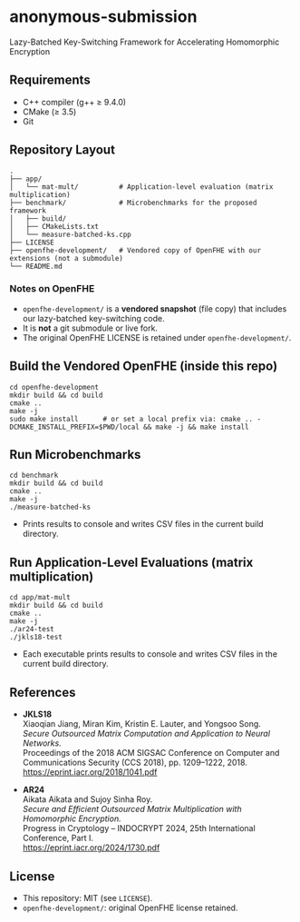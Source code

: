 # anonymous-submission
Lazy-Batched Key-Switching Framework for Accelerating Homomorphic Encryption

## Requirements
- C++ compiler (g++ ≥ 9.4.0)
- CMake (≥ 3.5)
- Git

## Repository Layout
    .
    ├── app/
    │   └── mat-mult/          # Application-level evaluation (matrix multiplication)
    ├── benchmark/             # Microbenchmarks for the proposed framework
    │   ├── build/
    │   ├── CMakeLists.txt
    │   └── measure-batched-ks.cpp
    ├── LICENSE
    ├── openfhe-development/   # Vendored copy of OpenFHE with our extensions (not a submodule)
    └── README.md

### Notes on OpenFHE
- `openfhe-development/` is a **vendored snapshot** (file copy) that includes our lazy-batched key-switching code.
- It is **not** a git submodule or live fork.
- The original OpenFHE LICENSE is retained under `openfhe-development/`.

## Build the Vendored OpenFHE (inside this repo)
    cd openfhe-development
    mkdir build && cd build
    cmake ..
    make -j
    sudo make install      # or set a local prefix via: cmake .. -DCMAKE_INSTALL_PREFIX=$PWD/local && make -j && make install

## Run Microbenchmarks
    cd benchmark
    mkdir build && cd build
    cmake ..
    make -j
    ./measure-batched-ks
- Prints results to console and writes CSV files in the current build directory.

## Run Application-Level Evaluations (matrix multiplication)
    cd app/mat-mult
    mkdir build && cd build
    cmake ..
    make -j
    ./ar24-test
    ./jkls18-test
- Each executable prints results to console and writes CSV files in the current build directory.

## References
- **JKLS18**  
  Xiaoqian Jiang, Miran Kim, Kristin E. Lauter, and Yongsoo Song.  
  *Secure Outsourced Matrix Computation and Application to Neural Networks.*  
  Proceedings of the 2018 ACM SIGSAC Conference on Computer and Communications Security (CCS 2018), pp. 1209–1222, 2018.  
  <https://eprint.iacr.org/2018/1041.pdf>

- **AR24**  
  Aikata Aikata and Sujoy Sinha Roy.  
  *Secure and Efficient Outsourced Matrix Multiplication with Homomorphic Encryption.*  
  Progress in Cryptology – INDOCRYPT 2024, 25th International Conference, Part I.  
  <https://eprint.iacr.org/2024/1730.pdf>


## License
- This repository: MIT (see `LICENSE`).
- `openfhe-development/`: original OpenFHE license retained.
